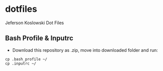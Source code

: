 dotfiles
========

Jeferson Koslowski Dot Files

Bash Profile & Inputrc
----------------------

* Download this repository as .zip, move into downloaded folder and run:

```
cp .bash_profile ~/
cp .inputrc ~/
```
